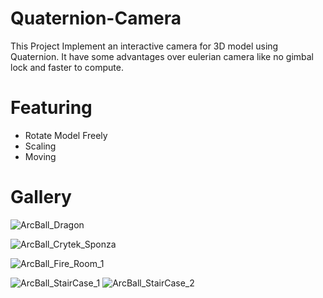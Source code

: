 # Quaternion-Camera
This Project Implement an interactive camera for 3D model using Quaternion. It have some advantages over eulerian camera like no gimbal lock and faster to compute.

# Featuring

- Rotate Model Freely
- Scaling
- Moving 

# Gallery 

![ArcBall_Dragon](https://user-images.githubusercontent.com/93391908/140274934-5b6a7c4b-2971-4432-a4a6-d32bdcf33093.png)

![ArcBall_Crytek_Sponza](https://user-images.githubusercontent.com/93391908/140276386-a607255d-d80d-4223-96e4-9e9261535caa.png)

![ArcBall_Fire_Room_1](https://user-images.githubusercontent.com/93391908/140282622-092f9bbe-50c2-4b00-b16a-e1c5edd5b228.png)

![ArcBall_StairCase_1](https://user-images.githubusercontent.com/93391908/140282634-2a48c4ce-eccb-433e-a73b-c380ab03723f.png)
![ArcBall_StairCase_2](https://user-images.githubusercontent.com/93391908/140282637-4dbf747a-1ad3-4f83-b4ba-59b3219b705a.png)

